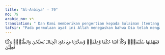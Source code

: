 ```yaml
---
title: "Al-Anbiya' - 79"
no: 79
arabic_no: ٧٩
translation: " Dan Kami memberikan pengertian kepada Sulaiman (tentang hukum yang lebih tepat); dan kepada masing-masing Kami berikan hikmah dan ilmu, dan Kami tundukkan gunung-gunung dan burung-burung, semua bertasbih bersama Dawud. Dan Kamilah yang melakukannya."
tafsir: "Pada permulaan ayat ini Allah menegaskan bahwa Dia telah mengaruniakan kepada Sulaiman kemampuan yang lebih tinggi dalam memahami berbagai masalah.\n\nHal ini memang terbukti dalam keputusan yang mereka berikan kepada masing-masing pihak dalam perkara yang terjadi antara pemilik domba dan pemilik tanaman seperti tersebut di atas, dimana keputusan yang diberikan Sulaiman dirasa lebih tepat, dan lebih memenuhi keadilan.\n\nSesudah menyebutkan hal itu, maka Allah menerangkan selanjutnya rahmat yang telah dikaruniakan-Nya kepada mereka berdua, yaitu hukum-hukum dan ilmu pengetahuan, baik mengenai agama, atau pun masalah duniawi.\n\nRahmat seperti itu juga diberikan Allah kepada nabi-nabi-Nya yang lain, karena itu merupakan syarat pokok untuk menjadi Nabi.\n\nSelanjutnya dalam ayat ini Allah menjelaskan nikmat yang khusus dikaruniakan-Nya kepada Nabi Daud a.s. yaitu: bahwa Allah telah menjadikan gunung-gunung dan burung-burung tunduk kepada Daud a.s., semuanya bertasbih bersamanya.\n\nPara akhir ayat ini Allah menegaskan bahwa Dia kuasa untuk memberikan karunia semacam ini kepada hamba-Nya, karena Dialah Pencipta dan Pemilik seluruh alam ini."
---
```

فَفَهَّمْنٰهَا سُلَيْمٰنَۚ وَكُلًّا اٰتَيْنَا حُكْمًا وَّعِلْمًاۖ وَّسَخَّرْنَا مَعَ دَاوٗدَ الْجِبَالَ يُسَبِّحْنَ وَالطَّيْرَۗ وَكُنَّا فٰعِلِيْنَ